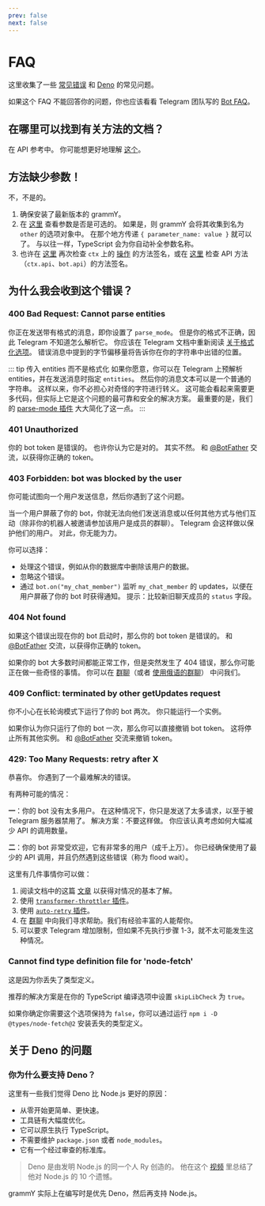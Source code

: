 ```yaml
---
prev: false
next: false
---
```


# FAQ

这里收集了一些 [常见错误](#为什么我会收到这个错误) 和 [Deno](#关于-deno-的问题) 的常见问题。

如果这个 FAQ 不能回答你的问题，你也应该看看 Telegram 团队写的 [Bot FAQ](https://core.telegram.org/bots/faq)。

## 在哪里可以找到有关方法的文档？

在 API 参考中。
你可能想更好地理解 [这个](../guide)。

## 方法缺少参数！

不，不是的。

1. 确保安装了最新版本的 grammY。
2. 在 [这里](https://core.telegram.org/bots/api) 查看参数是否是可选的。
   如果是，则 grammY 会将其收集到名为 `other` 的选项对象中。
   在那个地方传递 `{ parameter_name: value }` 就可以了。
   与以往一样，TypeScript 会为你自动补全参数名称。
3. 也许在 [这里](https://deno.land/x/grammy/mod.ts?s=Context#Methods) 再次检查 `ctx` 上的 [操作](../guide/context#可用操作) 的方法签名，或在 [这里](https://deno.land/x/grammy/mod.ts?s=Api#Methods) 检查 API 方法（`ctx.api`、`bot.api`）的方法签名。

## 为什么我会收到这个错误？

### 400 Bad Request: Cannot parse entities

你正在发送带有格式的消息，即你设置了 `parse_mode`。
但是你的格式不正确，因此 Telegram 不知道怎么解析它。
你应该在 Telegram 文档中重新阅读 [关于格式化选项](https://core.telegram.org/bots/api#formatting-options)。
错误消息中提到的字节偏移量将告诉你在你的字符串中出错的位置。

::: tip 传入 entities 而不是格式化
如果你愿意，你可以在 Telegram 上预解析 entities，并在发送消息时指定 `entities`。
然后你的消息文本可以是一个普通的字符串。
这样以来，你不必担心对奇怪的字符进行转义。
这可能会看起来需要更多代码，但实际上它是这个问题的最可靠和安全的解决方案。
最重要的是，我们的 [parse-mode 插件](../plugins/parse-mode) 大大简化了这一点。
:::

### 401 Unauthorized

你的 bot token 是错误的。
也许你认为它是对的。
其实不然。
和 [@BotFather](https://t.me/BotFather) 交流，以获得你正确的 token。

### 403 Forbidden: bot was blocked by the user

你可能试图向一个用户发送信息，然后你遇到了这个问题。

当一个用户屏蔽了你的 bot，你就无法向他们发送消息或以任何其他方式与他们互动（除非你的机器人被邀请参加该用户是成员的群聊）。
Telegram 会这样做以保护他们的用户。
对此，你无能为力。

你可以选择：

- 处理这个错误，例如从你的数据库中删除该用户的数据。
- 忽略这个错误。
- 通过 `bot.on("my_chat_member")` 监听 `my_chat_member` 的 updates，以便在用户屏蔽了你的 bot 时获得通知。
  提示：比较新旧聊天成员的 `status` 字段。

### 404 Not found

如果这个错误出现在你的 bot 启动时，那么你的 bot token 是错误的。
和 [@BotFather](https://t.me/BotFather) 交流，以获得你正确的 token。

如果你的 bot 大多数时间都能正常工作，但是突然发生了 404 错误，那么你可能正在做一些奇怪的事情。
你可以在 [群聊](https://t.me/grammyjs)（或者 [使用俄语的群聊](https://t.me/grammyjs_ru)） 中问我们。

### 409 Conflict: terminated by other getUpdates request

你不小心在长轮询模式下运行了你的 bot 两次。
你只能运行一个实例。

如果你认为你只运行了你的 bot 一次，那么你可以直接撤销 bot token。
这将停止所有其他实例。
和 [@BotFather](https://t.me/BotFather) 交流来撤销 token。

### 429: Too Many Requests: retry after X

恭喜你。
你遇到了一个最难解决的错误。

有两种可能的情况：

**一**：你的 bot 没有太多用户。
在这种情况下，你只是发送了太多请求，以至于被 Telegram 服务器禁用了。
解决方案：不要这样做。
你应该认真考虑如何大幅减少 API 的调用数量。

**二**：你的 bot 非常受欢迎，它有非常多的用户（成千上万）。
你已经确保使用了最少的 API 调用，并且仍然遇到这些错误（称为 flood wait）。

这里有几件事情你可以做：

1. 阅读文档中的这篇 [文章](../advanced/flood) 以获得对情况的基本了解。
2. 使用 [`transformer-throttler` 插件](../plugins/transformer-throttler)。
3. 使用 [`auto-retry` 插件](../plugins/auto-retry)。
4. 在 [群聊](https://t.me/grammyjs) 中向我们寻求帮助。我们有经验丰富的人能帮你。
5. 可以要求 Telegram 增加限制，但如果不先执行步骤 1-3，就不太可能发生这种情况。

### Cannot find type definition file for 'node-fetch'

这是因为你丢失了类型定义。

推荐的解决方案是在你的 TypeScript 编译选项中设置 `skipLibCheck` 为 `true`。

如果你确定你需要这个选项保持为 `false`，你可以通过运行 `npm i -D @types/node-fetch@2` 安装丢失的类型定义。

## 关于 Deno 的问题

### 你为什么要支持 Deno？

这里有一些我们觉得 Deno 比 Node.js 更好的原因：

- 从零开始更简单、更快速。
- 工具链有大幅度优化。
- 它可以原生执行 TypeScript。
- 不需要维护 `package.json` 或者 `node_modules`。
- 它有一个经过审查的标准库。

> Deno 是由发明 Node.js 的同一个人 Ry 创造的。
> 他在这个 [视频](https://youtu.be/M3BM9TB-8yA) 里总结了他对 Node.js 的 10 个遗憾。

grammY 实际上在编写时是优先 Deno，然后再支持 Node.js。
